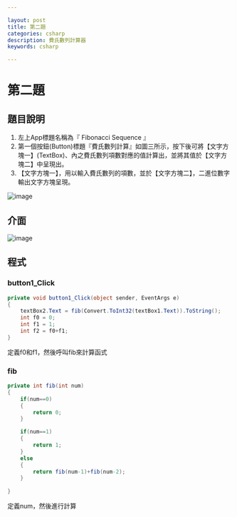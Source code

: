 ---layout: posttitle: 第二題categories: csharpdescription: 費氏數列計算器keywords: csharp---# 第二題## 題目說明1. 左上App標題名稱為『 Fibonacci Sequence 』2. 第一個按鈕(Button)標題『費氏數列計算』如圖三所示，按下後可將【文字方塊一】(TextBox)、內之費氏數列項數對應的值計算出，並將其值於【文字方塊二】中呈現出。3. 【文字方塊一】，用以輸入費氏數列的項數，並於【文字方塊二】，二進位數字輸出文字方塊呈現。![image](https://hackmd.io/_uploads/HJHX6M-TJx.png)## 介面![image](https://hackmd.io/_uploads/Hyb5JQbpke.png)## 程式### button1_Click```csharpprivate void button1_Click(object sender, EventArgs e){    textBox2.Text = fib(Convert.ToInt32(textBox1.Text)).ToString();    int f0 = 0;    int f1 = 1;    int f2 = f0+f1;}```定義f0和f1，然後呼叫fib來計算函式### fib```csharpprivate int fib(int num){    if(num==0)    {        return 0;    }        if(num==1)     {        return 1;    }    else    {        return fib(num-1)+fib(num-2);    }    }```定義num，然後進行計算